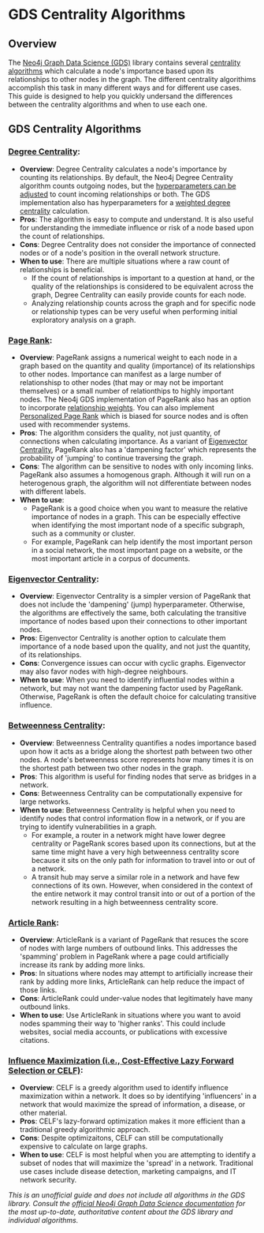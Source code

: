 # GDS Centrality Algorithms

## Overview
The [Neo4j Graph Data Science (GDS)](https://neo4j.com/docs/graph-data-science/current/) library contains several [centrality algorithms](https://neo4j.com/docs/graph-data-science/current/algorithms/centrality/) which calculate a node's importance based upon its relationships to other nodes in the graph. The different centrality algorithims accomplish this task in many different ways and for different use cases. This guide is designed to help you quickly undersand the differences between the centrality algorithms and when to use each one. 

## GDS Centrality Algorithms
### [Degree Centrality](https://neo4j.com/docs/graph-data-science/current/algorithms/degree-centrality/):
   - **Overview**: Degree Centrality calculates a node's importance by counting its relationships. By default, the Neo4j Degree Centrality algorithm counts outgoing nodes, but the [hyperparameters can be adjusted](https://neo4j.com/docs/graph-data-science/current/algorithms/degree-centrality/#algorithms-degree-centrality-orientation-example) to count incoming relationships or both. The GDS implementation also has hyperparameters for a [weighted degree centrality](https://neo4j.com/docs/graph-data-science/current/algorithms/degree-centrality/#algorithms-degree-centrality-weighted-example) calculation.
   - **Pros**: The algorithm is easy to compute and understand. It is also useful for understanding the immediate influence or risk of a node based upon the count of relationships.
   - **Cons**: Degree Centrality does not consider the importance of connected nodes or of a node's position in the overall network structure.
   - **When to use**: There are multiple situations where a raw count of relationships is beneficial. 
      * If the count of relationships is important to a question at hand, or the quality of the relationships is considered to be equivalent across the graph, Degree Centrality can easily provide counts for each node.
      * Analyzing relationship counts across the graph and for specific node or relationship types can be very useful when performing initial exploratory analysis on a graph. 

### [Page Rank](https://neo4j.com/docs/graph-data-science/current/algorithms/page-rank/): 
   - **Overview**: PageRank assigns a numerical weight to each node in a graph based on the quantity and quality (importance) of its relationships to other nodes. Importance can manifest as a large number of relationshisp to other nodes (that may or may not be important themselves) or a small number of relationthips to highly important nodes. The Neo4j GDS implementation of PageRank also has an option to incorporate [relationship weights](https://neo4j.com/docs/graph-data-science/current/algorithms/page-rank/#algorithms-page-rank-examples-weighted). You can also implement [Personalized Page Rank](https://neo4j.com/docs/graph-data-science/current/algorithms/page-rank/#algorithms-page-rank-examples-personalised) which is biased for source nodes and is often used with recommender systems. 
   - **Pros**: The algorithm considers the quality, not just quantity, of connections when calculating importance. As a variant of [Eigenvector Centrality](https://neo4j.com/docs/graph-data-science/current/algorithms/eigenvector-centrality/), PageRank also has a 'dampening factor' which represents the probability of 'jumping' to continue traversing the graph.
   - **Cons**: The algorithm can be sensitive to nodes with only incoming links. PageRank also assumes a homogenous graph. Although it will run on a heterogenous graph, the algorithm will not differentiate between nodes with different labels. 
   - **When to use**: 
      * PageRank is a good choice when you want to measure the relative importance of nodes in a graph. This can be especially effective when identifying the most important node of a specific subgraph, such as a community or cluster.
      * For example, PageRank can help identify the most important person in a social network, the most important page on a website, or the most important article in a corpus of documents.

### [Eigenvector Centrality](https://neo4j.com/docs/graph-data-science/current/algorithms/eigenvector-centrality/):
   - **Overview**: Eigenvector Centrality is a simpler version of PageRank that does not include the 'dampening' (jump) hyperparameter. Otherwise, the algorithms are effectively the same, both calculating the transitive importance of nodes based upon their connections to other important nodes. 
   - **Pros**: Eigenvector Centrality is another option to calculate them importance of a node based upon the quality, and not just the quantity, of its relationships.
   - **Cons**: Convergence issues can occur with cyclic graphs. Eigenvector may also favor nodes with high-degree neighbours.
   - **When to use**: When you need to identify influential nodes within a network, but may not want the dampening factor used by PageRank. Otherwise, PageRank is often the default choice for calculating transitive influence.

### [Betweenness Centrality](https://neo4j.com/docs/graph-data-science/current/algorithms/betweenness-centrality/):
   - **Overview**: Betweenness Centrality quantifies a nodes importance based upon how it acts as a bridge along the shortest path between two other nodes. A node's betweenness score represents how many times it is on the shortest path between two other nodes in the graph.
   - **Pros**: This algorithm is useful for finding nodes that serve as bridges in a network. 
   - **Cons**: Betweenness Centrality can be computationally expensive for large networks. 
   - **When to use**: Betweenness Centrality is helpful when you need to identify nodes that control information flow in a network, or if you are trying to identify vulnerabilities in a graph. 
      * For example, a router in a network might have lower degree centrality or PageRank scores based upon its connections, but at the same time might have a very high betweenness centrality score because it sits on the only path for information to travel into or out of a network.
      * A transit hub may serve a similar role in a network and have few connections of its own. However, when considered in the context of the entire network it may control transit into or out of a portion of the network resulting in a high betweenness centrality score. 

### [Article Rank](https://neo4j.com/docs/graph-data-science/current/algorithms/article-rank/):
   - **Overview**: ArticleRank is a variant of PageRank that resuces the score of nodes with large numbers of outbound links. This addresses the 'spamming' problem in PageRank where a page could artificially increase its rank by adding more links.
   - **Pros**: In situations where nodes may attempt to artificially increase their rank by adding more links, ArticleRank can help reduce the impact of those links.
   - **Cons**: ArticleRank could under-value nodes that legitimately have many outbound links.
   - **When to use**: Use ArticleRank in situations where you want to avoid nodes spamming their way to 'higher ranks'. This could include websites, social media accounts, or publications with excessive citations. 

### [Influence Maximization (i.e., Cost-Effective Lazy Forward Selection or CELF)](https://neo4j.com/docs/graph-data-science/current/algorithms/celf/):
   - **Overview**: CELF is a greedy algorithm used to identify influence maximization within a network. It does so by identifying 'influencers' in a network that would maximize the spread of information, a disease, or other material.
   - **Pros**: CELF's lazy-forward optimization makes it more efficient than a traditional greedy algorithmic approach.
   - **Cons**: Despite optimizaitons, CELF can still be computationally expensive to calculate on large graphs.
   - **When to use**: CELF is most helpful when you are attempting to identify a subset of nodes that will maximize the 'spread' in a network. Traditional use cases include disease detection, marketing campaigns, and IT network security. 

*This is an unofficial guide and does not include all algorithms in the GDS library. Consult the [official Neo4j Graph Data Science documentation](https://neo4j.com/docs/graph-data-science/current/) for the most up-to-date, authoritative content about the GDS library and individual algorithms.*
